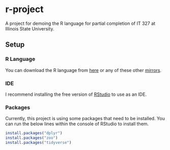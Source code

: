 # r-project
A project for demoing the R language for partial completion of IT 327 at Illinois State University.

## Setup

### R Language
You can download the R language from [here](https://mirror.las.iastate.edu/CRAN/) or any of these other [mirrors](https://cran.r-project.org/mirrors.html).

### IDE
I recommend installing the free version of [RStudio](https://www.rstudio.com/products/rstudio/download/) to use as an IDE.

### Packages
Currently, this project is using some packages that need to be installed. You can run the below lines within the console of RStudio to install them. 

```R
install.packages("dplyr")
install.packages("zoo")
install.packages("tidyverse")
```
